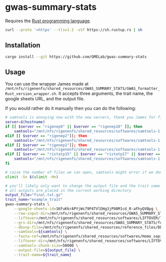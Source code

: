 # gwas-summary-stats

Requires the [Rust programming language](https://www.rust-lang.org/).

```bash
curl --proto '=https' --tlsv1.2 -sSf https://sh.rustup.rs | sh
```

## Installation

```bash
cargo install --git https://github.com/GMELab/gwas-summary-stats
```

## Usage

You can use the wrapper James made at `/mnt/nfs/rigenenfs/shared_resources/GWAS_SUMMARY_STATS/GWAS_formatter_Rust_version_wrapper.sh`. It accepts three arguments, the trait name, the google sheets URL, and the output file.

If you would rather do it manually then you can do the following:

```bash
# samtools is annoying now with the new servers, thank you James for figuring this out 
server=$(hostname)
if [[ $server == "rigenep9" || $server == "rigenep10" ]]; then
    samtools="/mnt/nfs/rigenenfs/shared_resources/softwares/samtools-1.22/samtools-1.22_regenep9_10/samtools"
elif [[ $server == "rigenep2"]]; then
    samtools="/mnt/nfs/rigenenfs/shared_resources/softwares/samtools-1.22/samtools-1.22_regenep2/samtools"
elif [[ $server == "rigenep1"]]; then
    samtools="/mnt/nfs/rigenenfs/shared_resources/softwares/samtools-1.22/samtools-1.22_regenep1/samtools"
elif [[ $server == "ristatp15" || $server == "ristatp17" || $server == "ristatp19" || $server == "ristatp21" || $server == "ristatp23" || $server == "ristatp25" ]]; then
    samtools="/mnt/nfs/rigenenfs/shared_resources/softwares/samtools-1.22/samtools-1.22_ristatps/samtools"
fi

# raise the number of files we can open, samtools might error if we don't
ulimit -Sn $(ulimit -Hn)

# you'll likely only want to change the output file and the trait name
# all outputs are placed in the current working directory
output_file="final.txt.gz"
trait_name="example_trait"
gwas-summary-stats \
    --google-sheets-id=1KFuKkrAPYjWs79P4TVlDHg3jP98M1cd_R-aFhyQVBpg \
    --raw-input-dir=/mnt/nfs/rigenenfs/shared_resources/GWAS_SUMMARY_STATS/Raw \
    --liftover=/mnt/nfs/rigenenfs/shared_resources/softwares/LIFTOVER/liftOver \
    --grs-dir=/mnt/nfs/rigenenfs/shared_resources/GWAS_SUMMARY_STATS/formatted \
    --dbsnp-file=/mnt/nfs/rigenenfs/shared_resources/reference_files/DBSNP/DBSNP_155/dbsnp155.hg19_hg38.gmel_variants.info.slim.gnomAD_AF.txt.gz \
    --samtools=${samtools} \
    --fasta-ref=/mnt/nfs/rigenenfs/shared_resources/softwares/Homo_sapiens_assembly38.fasta \
    --liftover-dir=/mnt/nfs/rigenenfs/shared_resources/softwares/LIFTOVER/ \
    --samtools-chunk-size=50000 \
    --output-file=${output_file} \
    --trait-name=${trait_name}
```

